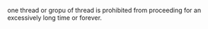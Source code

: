 one thread or gropu of thread is prohibited from proceeding for an excessively long time or forever.